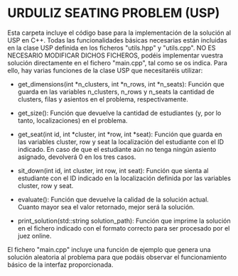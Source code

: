 # URDULIZ SEATING PROBLEM (USP)

Esta carpeta incluye el código base para la implementación de la solución al USP en C++. Todas las funcionalidades básicas necesarias están incluidas en la clase USP definida en los ficheros "utils.hpp" y "utils.cpp". NO ES NECESARIO MODIFICAR DICHOS FICHEROS, podéis implementar vuestra solución directamente en el fichero "main.cpp", tal como se os indica. Para ello, hay varias funciones de la clase USP que necesitaréis utilizar:

 - get_dimensions(int *n_clusters, int *n_rows, int *n_seats): Función que guarda en las variables n_clusters, n_rows y n_seats la cantidad de clusters, filas y asientos en el problema, respectivamente.

 - get_size(): Función que devuelve la cantidad de estudiantes (y, por lo tanto, localizaciones) en el problema.

 - get_seat(int id, int *cluster, int *row, int *seat): Función que guarda en las variables cluster, row y seat la localización del estudiante con el ID indicado. En caso de que el estudiante aún no tenga ningún asiento asignado, devolverá 0 en los tres casos.

 - sit_down(int id, int cluster, int row, int seat): Función que sienta al estudiante con el ID indicado en la localización definida por las variables cluster, row y seat.

 - evaluate(): Función que devuelve la calidad de la solución actual. Cuanto mayor sea el valor retornado, mejor será la solución.

 - print_solution(std::string solution_path): Función que imprime la solución en el fichero indicado con el formato correcto para ser procesado por el juez online.

El fichero "main.cpp" incluye una función de ejemplo que genera una solución aleatoria al problema para que podáis observar el funcionamiento básico de la interfaz proporcionada.
